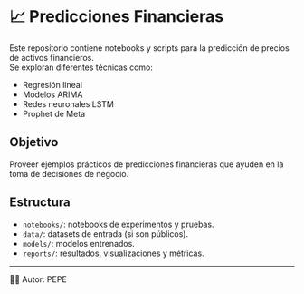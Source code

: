 # 📈 Predicciones Financieras

Este repositorio contiene notebooks y scripts para la predicción de precios de activos financieros.  
Se exploran diferentes técnicas como:

- Regresión lineal
- Modelos ARIMA
- Redes neuronales LSTM
- Prophet de Meta

## Objetivo
Proveer ejemplos prácticos de predicciones financieras que ayuden en la toma de decisiones de negocio.

## Estructura
- `notebooks/`: notebooks de experimentos y pruebas.
- `data/`: datasets de entrada (si son públicos).
- `models/`: modelos entrenados.
- `reports/`: resultados, visualizaciones y métricas.

---
👨‍💻 Autor: PEPE
